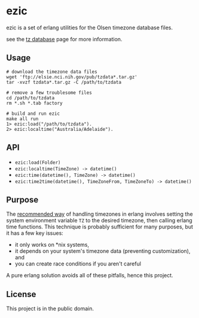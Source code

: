 ezic
====
ezic is a set of erlang utilities for the Olsen timezone database files.

see the [tz database](http://www.twinsun.com/tz/tz-link.htm) page for more information.


Usage
-----
  
    # download the timezone data files
    wget 'ftp://elsie.nci.nih.gov/pub/tzdata*.tar.gz'
    tar -xvzf tzdata*.tar.gz -C /path/to/tzdata

    # remove a few troublesome files
    cd /path/to/tzdata
    rm *.sh *.tab factory
  
    # build and run ezic
    make all run
    1> ezic:load("/path/to/tzdata").
    2> ezic:localtime("Australia/Adelaide").


API
---

 * `ezic:load(Folder)`
 * `ezic:localtime(TimeZone) -> datetime()`
 * `ezic:time(datetime(), TimeZone) -> datetime()`
 * `ezic:time2time(datetime(), TimeZoneFrom, TimeZoneTo) -> datetime()`


Purpose
-------

The [recommended way](http://www.erlang.org/pipermail/erlang-questions/2006-December/024291.html) of handling timezones in erlang involves setting the system environment variable `TZ` to the desired timezone, then calling erlang time functions. This technique is probably sufficient for many purposes, but it has a few key issues:

 * it only works on *nix systems,
 * it depends on your system's timezone data (preventing customization), and
 * you can create race conditions if you aren't careful

A pure erlang solution avoids all of these pitfalls, hence this project.

License
-------

This project is in the public domain.
